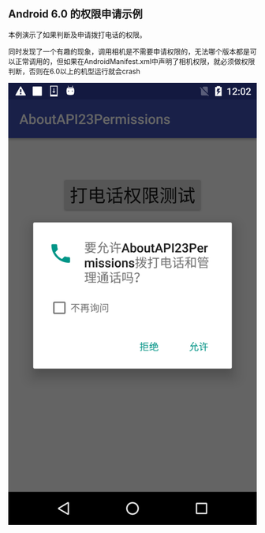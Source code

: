 ## Android 6.0 的权限申请示例 ##

本例演示了如果判断及申请拨打电话的权限。

同时发现了一个有趣的现象，调用相机是不需要申请权限的，无法哪个版本都是可以正常调用的，但如果在AndroidManifest.xml中声明了相机权限，就必须做权限判断，否则在6.0以上的机型运行就会crash

![](screenshot.png)